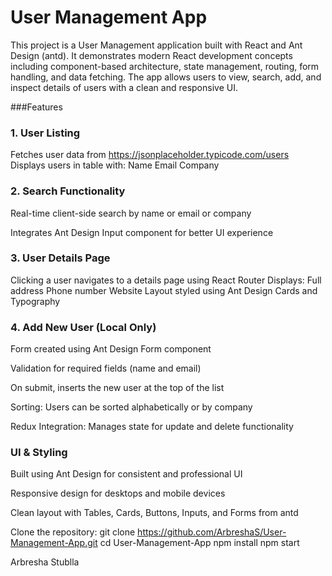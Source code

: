 # User Management App


This project is a User Management application built with React and Ant Design (antd). It demonstrates modern React development concepts including component-based architecture, state management, routing, form handling, and data fetching. The app allows users to view, search, add, and inspect details of users with a clean and responsive UI.

###Features

### 1. User Listing
Fetches user data from https://jsonplaceholder.typicode.com/users
Displays users in table  with:
Name
Email
Company


### 2. Search Functionality

Real-time client-side search by name or email or company

Integrates Ant Design Input component for better UI experience

### 3. User Details Page

Clicking a user navigates to a details page using React Router
Displays:
Full address
Phone number
Website
Layout styled using Ant Design Cards and Typography

### 4. Add New User (Local Only)

Form created using Ant Design Form component

Validation for required fields (name and email)

On submit, inserts the new user at the top of the list


Sorting: Users can be sorted alphabetically or by company

Redux Integration: Manages state for update and delete functionality

### UI & Styling

Built using Ant Design for consistent and professional UI

Responsive design for desktops and mobile devices

Clean layout with Tables, Cards, Buttons, Inputs, and Forms from antd


Clone the repository:
git clone https://github.com/ArbreshaS/User-Management-App.git
cd User-Management-App
npm install
npm start



Arbresha Stublla
